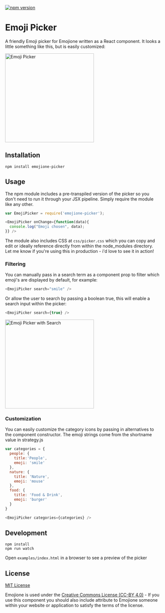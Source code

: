 [![npm version](https://badge.fury.io/js/emojione-picker.svg)](https://badge.fury.io/js/emojione-picker)

# Emoji Picker

A friendly Emoji picker for Emojione written as a React component. It looks a little something like this, but is easily customized:

<img src="https://raw.githubusercontent.com/tommoor/emojione-picker/master/examples/screenshot.png" alt="Emoji Picker" style="max-width:100%;" width="288px">

## Installation

`npm install emojione-picker`


## Usage

The npm module includes a pre-transpiled version of the picker so you don't need to run it through your JSX pipeline. Simply require the module like any other.

```javascript
var EmojiPicker = require('emojione-picker');

<EmojiPicker onChange={function(data){
  console.log("Emoji chosen", data);
}} />
```

The module also includes CSS at `css/picker.css` which you can copy and edit or ideally reference directly from within the node_modules directory. Let me know if you're using this in production - i'd love to see it in action!

### Filtering

You can manually pass in a search term as a component prop to filter which emoji's are displayed by default, for example:

```javascript
<EmojiPicker search="smile" />
```

Or allow the user to search by passing a boolean true, this will enable a search input within the picker:

```javascript
<EmojiPicker search={true} />
```

<img src="https://raw.githubusercontent.com/tommoor/emojione-picker/master/examples/screenshot-search.png" alt="Emoji Picker with Search" style="max-width:100%;" width="288px">

### Customization

You can easily customize the category icons by passing in alternatives to the component constructor. The emoji strings come from the shortname value in strategy.js

```javascript
var categories = {
  people: {
    title:'People',
    emoji: 'smile'
  },
  nature: {
    title: 'Nature',
    emoji: 'mouse'
  },
  food: {
    title: 'Food & Drink',
    emoji: 'burger'
  }
}

<EmojiPicker categories={categories} />
```

## Development

```
npm install
npm run watch
```

Open `examples/index.html` in a browser to see a preview of the picker

## License

[MIT License](http://opensource.org/licenses/MIT)

Emojione is used under the [Creative Commons License (CC-BY 4.0)](http://emojione.com/licensing/) - If you use this component you should also include attribute to Emojione someone within your website or application to satisfy the terms of the license.
